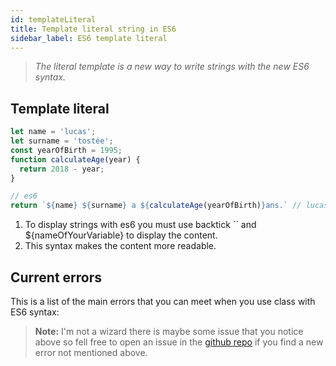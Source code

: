 ```yaml
---
id: templateLiteral
title: Template literal string in ES6
sidebar_label: ES6 template literal
---
```

>*The literal template is a new way to write strings with the new ES6 syntax.*

## Template literal
```js
let name = 'lucas';
let surname = 'tostée';
const yearOfBirth = 1995;
function calculateAge(year) {
  return 2018 - year;
}

// es6 
return `${name} ${surname} a ${calculateAge(yearOfBirth)}ans.` // lucas tostée à 22ans.
```
1. To display strings with es6 you must use backtick `` and ${nameOfYourVariable} to display the content.
2. This syntax makes the content more readable.

## Current errors
This is a list of the main errors that you can meet when you use class with ES6 syntax:
> **Note:** I'm not a wizard there is maybe some issue that you notice above so fell free to open an issue in the [github repo](https://github.com/luctst/learn-javascript) if you find a new error not mentioned above.